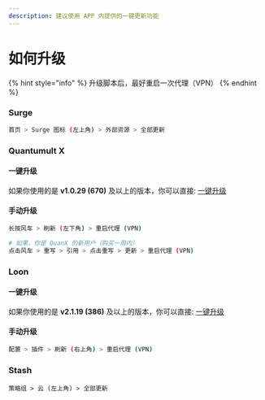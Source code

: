```yaml
---
description: 建议使用 APP 内提供的一键更新功能
---
```


# 如何升级

{% hint style="info" %}
升级脚本后，最好重启一次代理（VPN）
{% endhint %}

### Surge

```bash
首页 > Surge 图标 (左上角) > 外部资源 > 全部更新
```

### Quantumult X

#### 一键升级

如果你使用的是 **v1.0.29 (670)** 及以上的版本，你可以直接: [一键升级](https://api.boxjs.app/quanx-update)

#### 手动升级

```bash
长按风车 > 刷新 (左下角) > 重启代理 (VPN)

# 如果，你是 QuanX 的新用户（购买一周内）
点击风车 > 重写 > 引用 > 点击重写 > 更新 > 重启代理 (VPN)
```

### Loon

#### 一键升级

如果你使用的是 **v2.1.19 (386)** 及以上的版本，你可以直接: [一键升级](https://api.boxjs.app/loon-update)

#### 手动升级

```bash
配置 > 插件 > 刷新 (右上角) > 重启代理 (VPN)
```

### Stash

```
策略组 > 云 (左上角) > 全部更新
```
